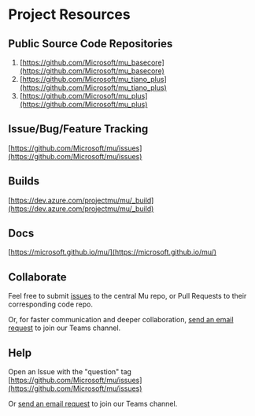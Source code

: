 # Project Resources

## Public Source Code Repositories

1. [https://github.com/Microsoft/mu_basecore](https://github.com/Microsoft/mu_basecore)
1. [https://github.com/Microsoft/mu_tiano_plus](https://github.com/Microsoft/mu_tiano_plus)
1. [https://github.com/Microsoft/mu_plus](https://github.com/Microsoft/mu_plus)

## Issue/Bug/Feature Tracking

[https://github.com/Microsoft/mu/issues](https://github.com/Microsoft/mu/issues)

## Builds

[https://dev.azure.com/projectmu/mu/_build](https://dev.azure.com/projectmu/mu/_build)

## Docs

[https://microsoft.github.io/mu/](https://microsoft.github.io/mu/)

## Collaborate

Feel free to submit [issues](https://github.com/Microsoft/mu/issues) to the central Mu repo, or Pull Requests to their corresponding code repo.

Or, for faster communication and deeper collaboration, [send an email request](mailto:join-projectmu@microsoft.com?subject=Request%20to%20join%20ProjectMu&body=Please%20invite%20me%20to%20the%20Project%20Mu%20collaboration%20portal) to join our Teams channel.

## Help

Open an Issue with the "question" tag  
[https://github.com/Microsoft/mu/issues](https://github.com/Microsoft/mu/issues)

Or [send an email request](mailto:join-projectmu@microsoft.com?subject=Request%20to%20join%20ProjectMu&body=Please%20invite%20me%20to%20the%20Project%20Mu%20collaboration%20portal) to join our Teams channel.
